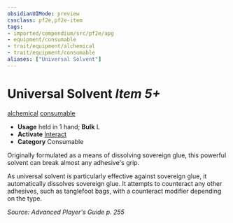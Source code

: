 ```yaml
---
obsidianUIMode: preview
cssclass: pf2e,pf2e-item
tags:
- imported/compendium/src/pf2e/apg
- equipment/consumable
- trait/equipment/alchemical
- trait/equipment/consumable
aliases: ["Universal Solvent"]
---
```

# Universal Solvent *Item 5+*  
[alchemical](alchemical.md)  [consumable](consumable.md)  

- **Usage** held in 1 hand; **Bulk** L
- **Activate** [Interact](interact.md)
- **Category** Consumable

Originally formulated as a means of dissolving sovereign glue, this powerful solvent can break almost any adhesive's grip.

As universal solvent is particularly effective against sovereign glue, it automatically dissolves sovereign glue. It attempts to counteract any other adhesives, such as tanglefoot bags, with a counteract modifier depending on the type.

*Source: Advanced Player's Guide p. 255*